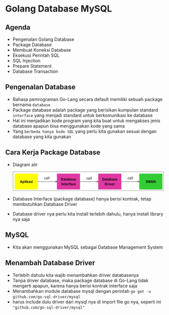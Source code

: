 # Golang Database MySQL

## Agenda

- Pengenalan Golang Database
- Package Database
- Membuat Koneksi Database
- Eksekusi Perintah SQL
- SQL Injection
- Prepare Statement
- Database Transaction

## Pengenalan Database

- Bahasa pemrograman Go-Lang secara default memiliki sebuah package bernama `database`
- Package database adalah package yang berisikan kumpulan standard `interface` yang menjadi standard untuk berkomunikasi ke database
- Hal ini menjadikan kode program yang kita buat untuk mengakses jenis database apapun bisa menggunakan kode yang sama
- Yang `berbeda hanya kode SQL` yang perlu kita gunakan sesuai dengan database yang kita gunakan

## Cara Kerja Package Database

- Diagram alir

  ![Diagram_Alir_Package_Database](img/cara-kerja-package-database.jpg)

- Database Interface (package database) hanya berisi kontrak, tetap membutuhkan Database Driver
- Database driver nya perlu kita install terlebih dahulu, hanya install library nya saja

## MySQL

- Kita akan menggunakan MySQL sebagai Database Management System

## Menambah Database Driver

- Terlebih dahulu kita wajib menambahkan driver databasenya
- Tanpa driver database, maka package database di Go-Lang tidak mengerti apapun, karena hanya berisi kontrak interface saja
- Menambahkan module database mysql dengan perintah `go get -u github.com/go-sql-driver/mysql`
- harus include dulu driver dari mysql nya di import file go nya, seperti ini `"github.com/go-sql-driver/mysql"`
